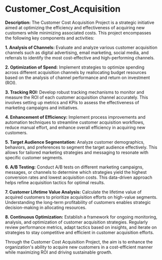 # Customer_Cost_Acquisition
**Description:** The Customer Cost Acquisition Project is a strategic initiative aimed at optimizing the efficiency and effectiveness of acquiring new customers while minimizing associated costs. This project encompasses the following key components and activities:

**1. Analysis of Channels:** Evaluate and analyze various customer acquisition channels such as digital advertising, email marketing, social media, and referrals to identify the most cost-effective and high-performing channels.

**2. Optimization of Spend:** Implement strategies to optimize spending across different acquisition channels by reallocating budget resources based on the analysis of channel performance and return on investment (ROI).

**3. Tracking ROI:** Develop robust tracking mechanisms to monitor and measure the ROI of each customer acquisition channel accurately. This involves setting up metrics and KPIs to assess the effectiveness of marketing campaigns and initiatives.

**4. Enhancement of Efficiency:** Implement process improvements and automation techniques to streamline customer acquisition workflows, reduce manual effort, and enhance overall efficiency in acquiring new customers.

**5. Target Audience Segmentation:** Analyze customer demographics, behaviors, and preferences to segment the target audience effectively. This allows for tailored marketing strategies and messaging to resonate with specific customer segments.

**6. A/B Testing:** Conduct A/B tests on different marketing campaigns, messages, or channels to determine which strategies yield the highest conversion rates and lowest acquisition costs. This data-driven approach helps refine acquisition tactics for optimal results.

**7. Customer Lifetime Value Analysis:** Calculate the lifetime value of acquired customers to prioritize acquisition efforts on high-value segments. Understanding the long-term profitability of customers enables strategic decision-making in allocating resources.

**8. Continuous Optimization:** Establish a framework for ongoing monitoring, analysis, and optimization of customer acquisition strategies. Regularly review performance metrics, adapt tactics based on insights, and iterate on strategies to stay competitive and efficient in customer acquisition efforts.

Through the Customer Cost Acquisition Project, the aim is to enhance the organization's ability to acquire new customers in a cost-efficient manner while maximizing ROI and driving sustainable growth.
